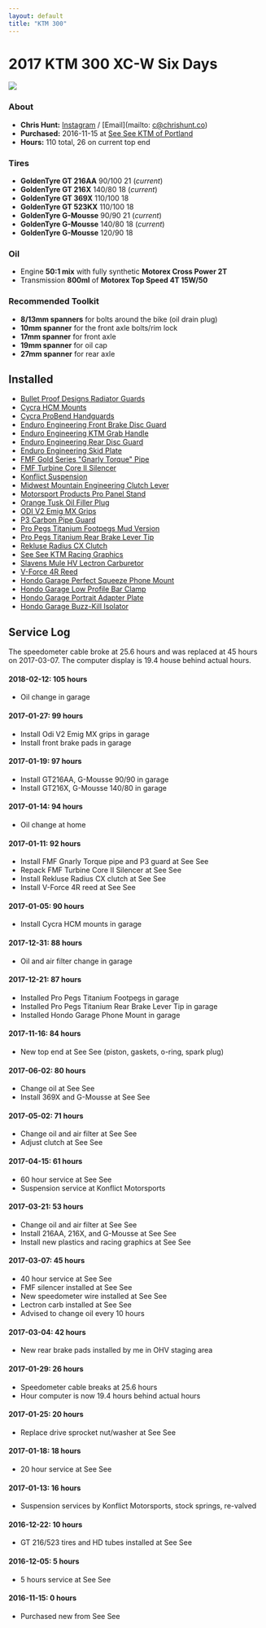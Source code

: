 ```yaml
---
layout: default
title: "KTM 300"
---
```


# 2017 KTM 300 XC-W Six Days
![](https://photos.smugmug.com/photos/i-xB4q9Ls/0/e6aa2da7/XL/i-xB4q9Ls-XL.jpg)

### About
- **Chris Hunt:** [Instagram](https://www.instagram.com/huntca/) / [Email](mailto: c@chrishunt.co)
- **Purchased:** 2016-11-15 at [See See KTM of Portland](https://www.seeseektm.com)
- **Hours:** 110 total, 26 on current top end

### Tires
- **GoldenTyre GT 216AA** 90/100 21 (*current*)
- **GoldenTyre GT 216X** 140/80 18 (*current*)
- **GoldenTyre GT 369X** 110/100 18
- **GoldenTyre GT 523KX** 110/100 18
- **GoldenTyre G-Mousse** 90/90 21 (*current*)
- **GoldenTyre G-Mousse** 140/80 18 (*current*)
- **GoldenTyre G-Mousse** 120/90 18

### Oil
- Engine **50:1 mix** with fully synthetic **Motorex Cross Power 2T**
- Transmission **800ml** of **Motorex Top Speed 4T 15W/50**

### Recommended Toolkit
- **8/13mm spanners** for bolts around the bike (oil drain plug)
- **10mm spanner** for the front axle bolts/rim lock
- **17mm spanner** for front axle
- **19mm spanner** for oil cap
- **27mm spanner** for rear axle

## Installed
- [Bullet Proof Designs Radiator Guards](http://chrshnt.com/2k98KSL)
- [Cycra HCM Mounts](http://chrshnt.com/2mbStQF)
- [Cycra ProBend Handguards](http://chrshnt.com/2qxU3Ro)
- [Enduro Engineering Front Brake Disc Guard](http://chrshnt.com/2iUsy1m)
- [Enduro Engineering KTM Grab Handle ](http://chrshnt.com/2gc8Rw4)
- [Enduro Engineering Rear Disc Guard](http://chrshnt.com/2geJFVO)
- [Enduro Engineering Skid Plate](http://chrshnt.com/2g8bIoC)
- [FMF Gold Series "Gnarly Torque" Pipe](http://chrshnt.com/2majio9)
- [FMF Turbine Core II Silencer](http://chrshnt.com/2k9hYOV)
- [Konflict Suspension](http://www.konflictmotorsports.com)
- [Midwest Mountain Engineering Clutch Lever](http://chrshnt.com/2gQiqQo)
- [Motorsport Products Pro Panel Stand](http://chrshnt.com/2gc4zVF)
- [Orange Tusk Oil Filler Plug](http://chrshnt.com/2mbOeo0)
- [ODI V2 Emig MX Grips](http://chrshnt.com/2ByiQVT)
- [P3 Carbon Pipe Guard](http://chrshnt.com/2maBhed)
- [Pro Pegs Titanium Footpegs Mud Version](http://chrshnt.com/2kVBn82)
- [Pro Pegs Titanium Rear Brake Lever Tip](http://chrshnt.com/2kVrU0H)
- [Rekluse Radius CX Clutch](http://chrshnt.com/2maAuKh)
- [See See KTM Racing Graphics](http://chrshnt.com/2kVTDhP)
- [Slavens Mule HV Lectron Carburetor](http://chrshnt.com/2mTlouJ)
- [V-Force 4R Reed](http://chrshnt.com/2qBdKrs)
- [Hondo Garage Perfect Squeeze Phone Mount](http://chrshnt.com/2kWYwXU)
- [Hondo Garage Low Profile Bar Clamp](http://chrshnt.com/2kzWA8g)
- [Hondo Garage Portrait Adapter Plate](http://chrshnt.com/2kUjpmq)
- [Hondo Garage Buzz-Kill Isolator](http://chrshnt.com/2kyUiGu)

## Service Log
The speedometer cable broke at 25.6 hours and was replaced at 45 hours on 2017-03-07. The computer display is 19.4 house behind actual hours.

#### 2018-02-12: 105 hours
- Oil change in garage

#### 2017-01-27: 99 hours
- Install Odi V2 Emig MX grips in garage
- Install front brake pads in garage

#### 2017-01-19: 97 hours
- Install GT216AA, G-Mousse 90/90 in garage
- Install GT216X, G-Mousse 140/80 in garage

#### 2017-01-14: 94 hours
- Oil change at home

#### 2017-01-11: 92 hours
- Install FMF Gnarly Torque pipe and P3 guard at See See
- Repack FMF Turbine Core II Silencer at See See
- Install Rekluse Radius CX clutch at See See
- Install V-Force 4R reed at See See

#### 2017-01-05: 90 hours
- Install Cycra HCM mounts in garage

#### 2017-12-31: 88 hours
- Oil and air filter change in garage

#### 2017-12-21: 87 hours
- Installed Pro Pegs Titanium Footpegs in garage
- Installed Pro Pegs Titanium Rear Brake Lever Tip in garage
- Installed Hondo Garage Phone Mount in garage

#### 2017-11-16: 84 hours
- New top end at See See (piston, gaskets, o-ring, spark plug)

#### 2017-06-02: 80 hours
- Change oil at See See
- Install 369X and G-Mousse at See See

#### 2017-05-02: 71 hours
- Change oil and air filter at See See
- Adjust clutch at See See

#### 2017-04-15: 61 hours
- 60 hour service at See See
- Suspension service at Konflict Motorsports

#### 2017-03-21: 53 hours
- Change oil and air filter at See See
- Install 216AA, 216X, and G-Mousse at See See
- Install new plastics and racing graphics at See See

#### 2017-03-07: 45 hours
- 40 hour service at See See
- FMF silencer installed at See See
- New speedometer wire installed at See See
- Lectron carb installed at See See
- Advised to change oil every 10 hours

#### 2017-03-04: 42 hours
- New rear brake pads installed by me in OHV staging area

#### 2017-01-29: 26 hours
- Speedometer cable breaks at 25.6 hours
- Hour computer is now 19.4 hours behind actual hours

#### 2017-01-25: 20 hours
- Replace drive sprocket nut/washer at See See

#### 2017-01-18: 18 hours
- 20 hour service at See See

#### 2017-01-13: 16 hours
- Suspension services by Konflict Motorsports, stock springs, re-valved

#### 2016-12-22: 10 hours
- GT 216/523 tires and HD tubes installed at See See

#### 2016-12-05: 5 hours
- 5 hours service at See See

#### 2016-11-15: 0 hours
- Purchased new from See See

